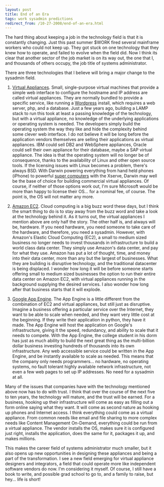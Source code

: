 ```yaml
---
layout: post
title: End of an Era
tags: work sysadmin predictions
redirect_from: /10-27-2008/end-of-an-era.html
---
```


The hard thing about keeping a job in the technology field is that it is constantly changing.  Just this past summer $WORK fired several mainframe workers who could not keep up.  They got stuck on one technology that they knew how to operate, and failed to evolve when the field did.  Now I think its clear that another sector of the job market is on its way out, the one that I, and thousands of others occupy, the job title of systems administrator.

There are three technologies that I believe will bring a major change to the sysadmin field.

1.  [Virtual Appliances][1].  Small, single-purpose virtual machines that provide a simple web interface to configure the hostname and IP address are called virtual appliances.  They are normally bundled to provide a specific service, like running a [Wordpress][2] install, which requires a web server, php, and a database.  Just a few years ago, building a LAMP stack to run this took at least a passing knowledge of the technology, but with a virtual appliance, no knowledge of the underlying applications or operating system is needed. The developers simply build the operating system the way they like and hide the complexity behind some clever web interface.  I do not believe it will be long before the application vendors themselves are selling their applications as virtual appliances.  IBM could sell DB2 and WebSphere appliances, Oracle could sell their own appliance for their database, maybe a SAP virtual appliance.  The idea is that the operating system will no longer be of consequence, thanks to the availability of Linux and other open source tools.  If the licensing issues with Linux becomes a problem, there's always BSD.  With Darwin powering everything from hand held phones (iPhone) to powerful [super computers][3] with the Xserve, Darwin may well be the base of choice for building commercial virtual appliances.  Of course, if neither of those options work out, I'm sure Microsoft would be more than happy to license their OS... for a nominal fee, of course.  The point is, the OS will not matter any more.

2.  [Amazon EC2][4].  Cloud computing is a big buzz word these days, but I think the smart thing to do is to stay away from the buzz word and take a look at the technology behind it.  As it turns out, the virtual appliances I mention above are only half the story.  The other half is, and always will be, hardware.  If you need hardware, you need someone to take care of the hardware, and therefore, you need a sysadmin.  However, with Amazon's Elastic Cloud Computing (EC2), a small to medium sized business no longer needs to invest thousands in infrastructure to build a world class data center.  They simply use Amazon's data center, and pay for what they use.  Amazon has put a lot of thought, time, and money into their data center, more than any but the largest of businesses.  What they  are building is disruptive technology, and the traditional datacenter is being displaced.  I wonder how long it will be before someone starts offering small to medium sized businesses the option to run their entire data center on Amazon EC2, with virtual appliances running in the background supplying the desired services.  I also wonder how long after that business starts that it will explode.

3.  [Google App Engine][5].  The App Engine is a little different from the combination of EC2 and virtual appliances, but still just as disruptive.  Imagine a business offering a particular service over the Internet, they want to be able to scale when needed, and they want very little cost at the beginning.  If they write their application in python, they have it made.  The App Engine will host the application on Google's infrastructure, giving it the speed, redundancy, and ability to scale that it needs to compete.  With the App Engine, the college student in his dorm has just as much ability to build the next great thing as the multi-billion dollar business investing hundreds of thousands into its own infrastructure.  Any web accessible service could be written in the App Engine, and be instantly available to scale as needed.  This means that the company only needs programmers... no hardware, no operating systems, no fault tolerant highly available network infrastructure, not even a few web pages to set up IP addresses. No need for a sysadmin at all.

Many of the issues that companies have with the technology mentioned above now has to do with trust.  I think that over the course of the next five to ten years, the technology will mature, and the trust will be earned.  For a business, hooking up their infrastructure will come as easy as filling out a form online saying what they want.  It will come as second nature as hooking up phones and Internet access.  I think everything could come as a virtual appliance.  From common needs like email and file sharing to more complex needs like Content Management On-Demand, everything could be run from a virtual appliance.  The vendor installs the OS, makes sure it is configured just right, installs the application, does the same for it, packages it up, and makes millions.

This makes the career field of systems administrator much smaller, but it also opens up new opportunities in designing these appliances and being a part of the transformation.  I see a new field emerging for virtual appliance designers and integrators, a field that could operate more like independent software vendors do now.  I'm considering it myself.  Of course, I still have a book to write, and possible grad school to go to, and a family to raise, but hey... life is short!

[1]: http://www.google.com/search?client=safari&amp;rls=en-us&amp;q=Virtual+Appliances&amp;ie=UTF-8&amp;oe=UTF-8
[2]: http://www.vmware.com/appliances/directory/782
[3]: http://www.arc.vt.edu/arc/SystemX/
[4]: http://aws.amazon.com/ec2/
[5]: http://code.google.com/appengine/
